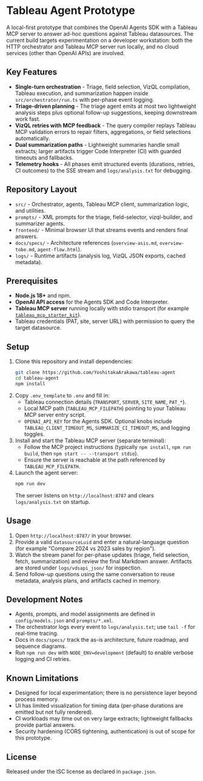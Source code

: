 # Tableau Agent Prototype

A local-first prototype that combines the OpenAI Agents SDK with a Tableau MCP server to answer ad-hoc questions against Tableau datasources. The current build targets experimentation on a developer workstation: both the HTTP orchestrator and Tableau MCP server run locally, and no cloud services (other than OpenAI APIs) are involved.

## Key Features
- **Single-turn orchestration** - Triage, field selection, VizQL compilation, Tableau execution, and summarization happen inside `src/orchestrator/run.ts` with per-phase event logging.
- **Triage-driven planning** - The triage agent emits at most two lightweight analysis steps plus optional follow-up suggestions, keeping downstream work fast.
- **VizQL retries with MCP feedback** - The query compiler replays Tableau MCP validation errors to repair filters, aggregations, or field selections automatically.
- **Dual summarization paths** - Lightweight summaries handle small extracts; larger artifacts trigger Code Interpreter (CI) with guarded timeouts and fallbacks.
- **Telemetry hooks** - All phases emit structured events (durations, retries, CI outcomes) to the SSE stream and `logs/analysis.txt` for debugging.

## Repository Layout
- `src/` - Orchestrator, agents, Tableau MCP client, summarization logic, and utilities.
- `prompts/` - XML prompts for the triage, field-selector, vizql-builder, and summarizer agents.
- `frontend/` - Minimal browser UI that streams events and renders final answers.
- `docs/specs/` - Architecture references (`overview-asis.md`, `overview-tobe.md`, `agent-flow.html`).
- `logs/` - Runtime artifacts (analysis log, VizQL JSON exports, cached metadata).

## Prerequisites
- **Node.js 18+** and npm.
- **OpenAI API access** for the Agents SDK and Code Interpreter.
- **Tableau MCP server** running locally with stdio transport (for example [`tableau_mcp_starter_kit`](https://github.com/tableau-mcp/tableau_mcp_starter_kit)).
- Tableau credentials (PAT, site, server URL) with permission to query the target datasource.

## Setup
1. Clone this repository and install dependencies:
   ```bash
   git clone https://github.com/YoshitakaArakawa/tableau-agent
   cd tableau-agent
   npm install
   ```
2. Copy `.env_template` to `.env` and fill in:
   - Tableau connection details (`TRANSPORT`, `SERVER`, `SITE_NAME`, `PAT_*`).
   - Local MCP path (`TABLEAU_MCP_FILEPATH`) pointing to your Tableau MCP server entry script.
   - `OPENAI_API_KEY` for the Agents SDK.
   Optional knobs include `TABLEAU_CLIENT_TIMEOUT_MS`, `SUMMARIZE_CI_TIMEOUT_MS`, and logging toggles.
3. Install and start the Tableau MCP server (separate terminal):
   - Follow the MCP project instructions (typically `npm install`, `npm run build`, then `npm start -- --transport stdio`).
   - Ensure the server is reachable at the path referenced by `TABLEAU_MCP_FILEPATH`.
4. Launch the agent server:
   ```bash
   npm run dev
   ```
   The server listens on `http://localhost:8787` and clears `logs/analysis.txt` on startup.

## Usage
1. Open `http://localhost:8787/` in your browser.
2. Provide a valid `datasourceLuid` and enter a natural-language question (for example "Compare 2024 vs 2023 sales by region").
3. Watch the stream panel for per-phase updates (triage, field selection, fetch, summarization) and review the final Markdown answer. Artifacts are stored under `logs/vdsapi_json/` for inspection.
4. Send follow-up questions using the same conversation to reuse metadata, analysis plans, and artifacts cached in memory.

## Development Notes
- Agents, prompts, and model assignments are defined in `config/models.json` and `prompts/*.xml`.
- The orchestrator logs every event to `logs/analysis.txt`; use `tail -f` for real-time tracing.
- Docs in `docs/specs/` track the as-is architecture, future roadmap, and sequence diagrams.
- Run `npm run dev` with `NODE_ENV=development` (default) to enable verbose logging and CI retries.

## Known Limitations
- Designed for local experimentation; there is no persistence layer beyond process memory.
- UI has limited visualization for timing data (per-phase durations are emitted but not fully rendered).
- CI workloads may time out on very large extracts; lightweight fallbacks provide partial answers.
- Security hardening (CORS tightening, authentication) is out of scope for this prototype.

## License
Released under the ISC license as declared in `package.json`.
